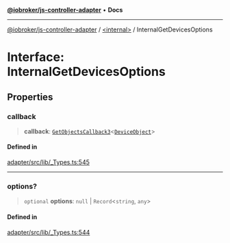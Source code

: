 [**@iobroker/js-controller-adapter**](../../README.md) • **Docs**

***

[@iobroker/js-controller-adapter](../../globals.md) / [\<internal\>](../README.md) / InternalGetDevicesOptions

# Interface: InternalGetDevicesOptions

## Properties

### callback

> **callback**: [`GetObjectsCallback3`](../type-aliases/GetObjectsCallback3.md)\<[`DeviceObject`](DeviceObject.md)\>

#### Defined in

[adapter/src/lib/\_Types.ts:545](https://github.com/ioBroker/ioBroker.js-controller/blob/3f7dfd7110e5b0031cea7f51684c94438886c7d3/packages/adapter/src/lib/_Types.ts#L545)

***

### options?

> `optional` **options**: `null` \| `Record`\<`string`, `any`\>

#### Defined in

[adapter/src/lib/\_Types.ts:544](https://github.com/ioBroker/ioBroker.js-controller/blob/3f7dfd7110e5b0031cea7f51684c94438886c7d3/packages/adapter/src/lib/_Types.ts#L544)

